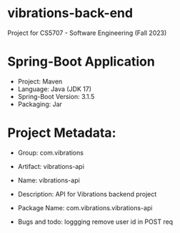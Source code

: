 # vibrations-back-end
Project for CS5707 - Software Engineering (Fall 2023)

# Spring-Boot Application
* Project: Maven
* Language: Java (JDK 17)
* Spring-Boot Version: 3.1.5
* Packaging: Jar

# Project Metadata:
* Group: com.vibrations
* Artifact: vibrations-api
* Name: vibrations-api
* Description: API for Vibrations backend project
* Package Name: com.vibrations.vibrations-api

* Bugs and todo:
loggging
remove user id  in POST req



